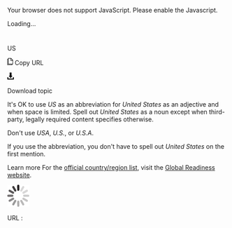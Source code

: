 Your browser does not support JavaScript. Please enable the Javascript.

Loading...

# 

US

![Copy URL](us_files/Copy.png)
Copy URL

![Download](us_files/Download.png)

Download topic

It's OK to use *US* as an abbreviation for *United States* as an adjective and when space is limited. Spell out *United States* as a noun except when third-party, legally required content specifies otherwise. 

Don't use *USA*, *U.S.*, or *U.S.A*.

If you use the abbreviation, you don't have to spell out *United States* on the first mention.

Learn more For the [official country/region list](https://microsoft.sharepoint.com/teams/celaGlobalReadiness/Lists/CountryRegion/CountryRegionList.aspx), visit the [Global Readiness website](https://microsoft.sharepoint.com/teams/celaGlobalReadiness/Pages/Home.aspx).

![In progress](us_files/activity-large.gif)

URL :
